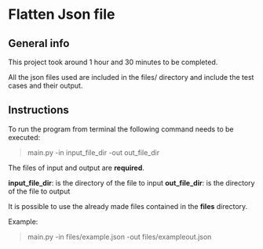 # Flatten Json file

## General info
This project took around 1 hour and 30 minutes to be completed.

All the json files used are included in the files/ directory and include the test cases and their output.

## Instructions
To run the program from terminal the following command needs to be executed:

> main.py -in input_file_dir -out out_file_dir

The files of input and output are **required**.

**input_file_dir**: is the directory of the file to input
**out_file_dir**: is the directory of the file to output

It is possible to use the already made files contained in the **files** directory.

Example:
>main.py -in files/example.json -out files/exampleout.json

